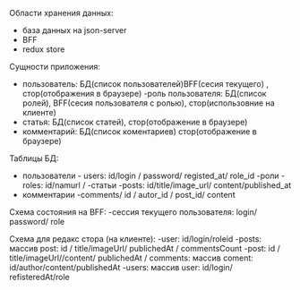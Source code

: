 Области хранения данных:
- база данных на json-server
- BFF
- redux store

Сущности приложения:

- пользователь: БД(список пользователей)BFF(сесия текущего) , стор(отображения в браузере)
-роль пользователя: БД(список ролей), BFF(сесия пользователя с ролью), стор(использовние на клиенте)
- статья: БД(список статей), стор(отображение в браузере)
- комментарий: БД(список коментариев) стор(отображение в браузере)

Таблицы БД:
- пользователи - users: id/login / password/ registed_at/ role_id
-роли -roles: id/namurl /
-статьи -posts: id/title/image_url/ content/published_at
- комментарии -comments/ id / autor_id / post_id/ content

Схема состояния на BFF:
-сессия текущего пользователя: login/ password/ role
 
 Схема для редакс стора (на клиенте):
 -user: id/login/roleid
 -posts: массив post: id / title/imageUrl/ publichedAt / commentsCount
-post:  id / title/imageUrl//content/ publichedAt / comments: массив coment: id/author/content/publishedAt
-users: массив user: id/login/ refisteredAt/role